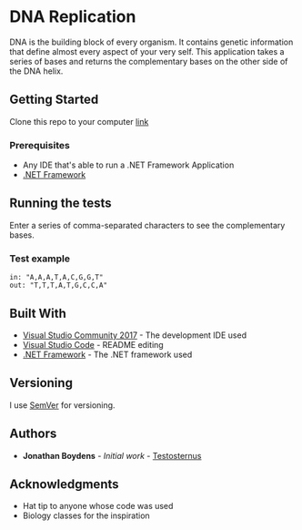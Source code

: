 # DNA Replication
DNA is the building block of every organism. It contains genetic information that define almost every aspect of your very self. This application takes a series of bases and returns the complementary bases on the other side of the DNA helix.

## Getting Started
Clone this repo to your computer [link](https://github.com/Testosternus/DNA-replication.git)

### Prerequisites
* Any IDE that's able to run a .NET Framework Application
* [.NET Framework](https://www.microsoft.com/net/download/dotnet-framework-runtime)

## Running the tests
Enter a series of comma-separated characters to see the complementary bases.
### Test example
```
in: "A,A,A,T,A,C,G,G,T"
out: "T,T,T,A,T,G,C,C,A"
```

## Built With
* [Visual Studio Community 2017](https://visualstudio.microsoft.com/thank-you-downloading-visual-studio/?ch=pre&sku=Community&rel=15#) - The development IDE used
* [Visual Studio Code](https://code.visualstudio.com/download) - README editing
* [.NET Framework](https://www.microsoft.com/net/download/dotnet-framework-runtime) -  The .NET framework used

## Versioning
I use [SemVer](http://semver.org/) for versioning.

## Authors
* **Jonathan Boydens** - *Initial work* - [Testosternus](https://github.com/Testosternus)

## Acknowledgments
* Hat tip to anyone whose code was used
* Biology classes for the inspiration